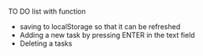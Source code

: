 TO DO list with function 
- saving to localStorage so that it can be refreshed
- Adding a new task by pressing ENTER in the text field
- Deleting a tasks
